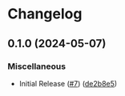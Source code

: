 # Changelog

## 0.1.0 (2024-05-07)


### Miscellaneous

* Initial Release ([#7](https://github.com/pablaber/openapi-typescript-types/issues/7)) ([de2b8e5](https://github.com/pablaber/openapi-typescript-types/commit/de2b8e550b7c04382eaed9c85bf876e96ddaf67d))
